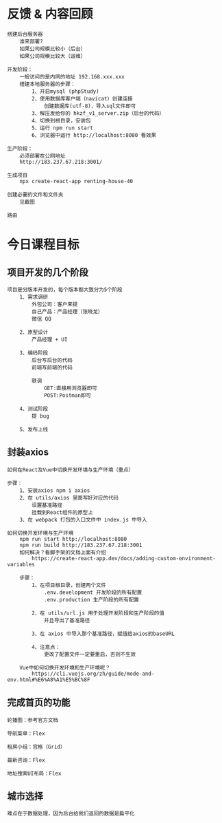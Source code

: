 # 反馈 & 内容回顾

	搭建后台服务器
		谁来部署?
		如果公司规模比较小（后台）
		如果公司规模比较大（运维）

	开发阶段：
		一般访问的是内网的地址 192.168.xxx.xxx
		搭建本地服务器的步骤：
			1、开启mysql (phpStudy)
			2、使用数据库客户端（navicat）创建连接
				创建数据库(utf-8)，导入sql文件即可
			3、解压发给你的 hkzf_v1_server.zip（后台的代码）
			4、切换到根目录，安装包
			5、运行 npm run start
			6、浏览器中运行 http://localhost:8080 看效果

	生产阶段：
		必须部署在公网地址
		http://183.237.67.218:3001/

	生成项目
		npx create-react-app renting-house-40

	创建必要的文件和文件夹
		见截图
	
	路由
		
	
# 今日课程目标
	
## 项目开发的几个阶段
	项目是分版本开发的，每个版本都大致分为5个阶段
		1、需求调研
			外包公司：客户来提
			自己产品：产品经理（张晓龙）
			微信 QQ

		2、原型设计
			产品经理 + UI

		3、编码阶段
			后台写后台的代码
			前端写前端的代码
				
			联调
				GET:直接用浏览器即可
				POST:Postman即可

		4、测试阶段
			提 bug

		5、发布上线

## 封装axios
	如何在React及Vue中切换开发环境与生产环境（重点）
	
	步骤：
		1、安装axios npm i axios
		2、在 utils/axios 里面写好对应的代码
			设置基准路径
			挂载到React组件的原型上
		3、在 webpack 打包的入口文件中 index.js 中导入

	如何切换开发环境与生产环境
		npm run start http://localhost:8080
		npm run build http://183.237.67.218:3001
		如何解决？看脚手架的文档上面有介绍
			https://create-react-app.dev/docs/adding-custom-environment-variables

		步骤：
			1、在项目根目录，创建两个文件
				.env.development 开发阶段的所有配置
				.env.production 生产阶段的所有配置

			2、在 utils/url.js 用于处理开发阶段和生产阶段的值
				并且导出了基准路径

			3、在 axios 中导入那个基准路径，赋值给axios的baseURL

			4、注意点：
				更改了配置文件一定要重启，否则不生效

		Vue中如何切换开发环境和生产环境呢？
			https://cli.vuejs.org/zh/guide/mode-and-env.html#%E6%A8%A1%E5%BC%8F
	
## 完成首页的功能
	轮播图：参考官方文档

	导航菜单：Flex

	租房小组：宫格（Grid）

	最新咨询：Flex

	地址搜索UI布局：Flex

## 城市选择
	难点在于数据处理，因为后台给我们返回的数据是扁平化

			
			